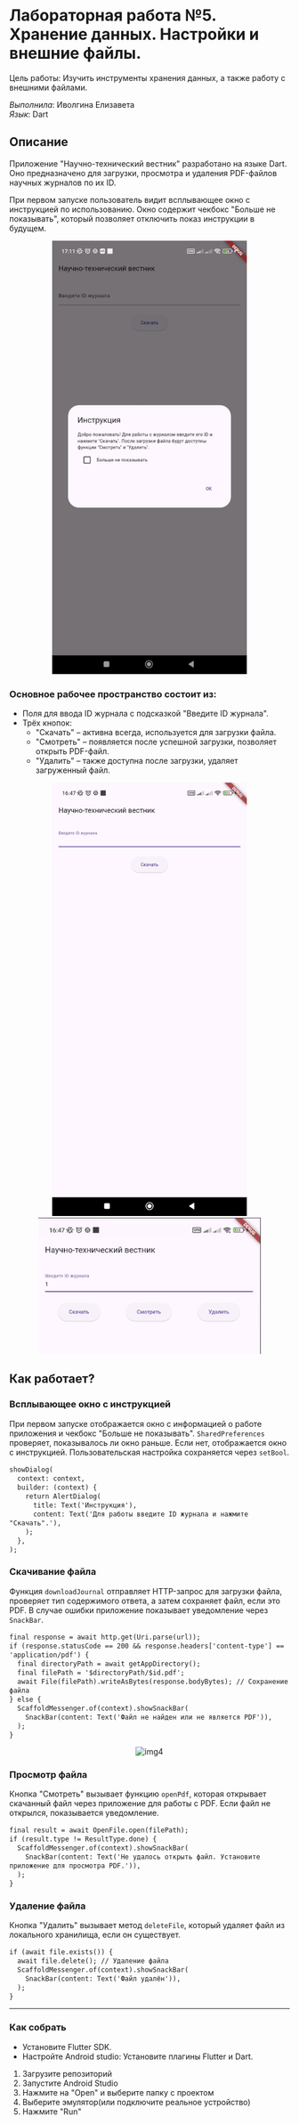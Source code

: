 # Лабораторная работа №5. Хранение данных. Настройки и внешние файлы.

Цель работы: Изучить инструменты хранения данных, а также работу с внешними файлами.

*Выполнила*: Иволгина Елизавета  
*Язык*: Dart

## Описание
Приложение "Научно-технический вестник" разработано на языке Dart. Оно предназначено для загрузки, просмотра и удаления PDF-файлов научных журналов по их ID.

При первом запуске пользователь видит всплывающее окно с инструкцией по использованию. Окно содержит чекбокс "Больше не показывать", который позволяет отключить показ инструкции в будущем.
<center><img src="img/img1.jpg" alt="img1" width="350"/></center>

### Основное рабочее пространство состоит из:
* Поля для ввода ID журнала с подсказкой "Введите ID журнала".
* Трёх кнопок:
    * "Скачать" – активна всегда, используется для загрузки файла.
    * "Смотреть" – появляется после успешной загрузки, позволяет открыть PDF-файл.
    * "Удалить" – также доступна после загрузки, удаляет загруженный файл.
<center><img src="img/img2.jpg" alt="img2" width="350"/></center>

<center><img src="img/img3.jpg" alt="img3" width="400"/></center>

## Как работает?

### Всплывающее окно с инструкцией
При первом запуске отображается окно с информацией о работе приложения и чекбокс "Больше не показывать".
```SharedPreferences``` проверяет, показывалось ли окно раньше. Если нет, отображается окно с инструкцией.
Пользовательская настройка сохраняется через ```setBool```.

```
showDialog(
  context: context,
  builder: (context) {
    return AlertDialog(
      title: Text('Инструкция'),
      content: Text('Для работы введите ID журнала и нажмите "Скачать".'),
    );
  },
);

```

 ### Скачивание файла
 Функция ```downloadJournal``` отправляет HTTP-запрос для загрузки файла, проверяет тип содержимого ответа, а затем сохраняет файл, если это PDF.
В случае ошибки приложение показывает уведомление через ```SnackBar```.
```
final response = await http.get(Uri.parse(url));
if (response.statusCode == 200 && response.headers['content-type'] == 'application/pdf') {
  final directoryPath = await getAppDirectory();
  final filePath = '$directoryPath/$id.pdf';
  await File(filePath).writeAsBytes(response.bodyBytes); // Сохранение файла
} else {
  ScaffoldMessenger.of(context).showSnackBar(
    SnackBar(content: Text('Файл не найден или не является PDF')),
  );
}
```
<center><img src="img/img4.png" alt="img4" width="600"/></center>

### Просмотр файла
Кнопка "Смотреть" вызывает функцию ```openPdf```, которая открывает скачанный файл через приложение для работы с PDF. Если файл не открылся, показывается уведомление.
```
final result = await OpenFile.open(filePath);
if (result.type != ResultType.done) {
  ScaffoldMessenger.of(context).showSnackBar(
    SnackBar(content: Text('Не удалось открыть файл. Установите приложение для просмотра PDF.')),
  );
}
```

### Удаление файла
Кнопка "Удалить" вызывает метод ```deleteFile```, который удаляет файл из локального хранилища, если он существует.
```
if (await file.exists()) {
  await file.delete(); // Удаление файла
  ScaffoldMessenger.of(context).showSnackBar(
    SnackBar(content: Text('Файл удалён')),
  );
}
```  
****  
  
### Как собрать
* Установите Flutter SDK.
* Настройте Android studio: Установите плагины Flutter и Dart.
1. Загрузите репозиторий
2. Запустите Android Studio
3. Нажмите на "Open" и выберите папку с проектом
4. Выберите эмулятор(или подключите реальное устройство)
5. Нажмите "Run"
